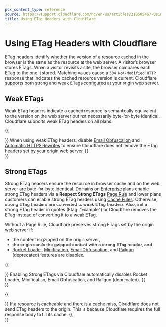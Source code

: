 ```yaml
---
pcx_content_type: reference
source: https://support.cloudflare.com/hc/en-us/articles/218505467-Using-ETag-Headers-with-Cloudflare
title: Using ETag Headers with Cloudflare
---
```


# Using ETag Headers with Cloudflare

ETag headers identify whether the version of a resource cached in the browser is the same as the resource at the web server. A visitor’s browser stores ETags. When a visitor revisits a site, the browser compares each ETag to the one it stored. Matching values cause a `304 Not-Modified HTTP` response that indicates the cached resource version is current. Cloudflare supports both strong and weak ETags configured at your origin web server.

## Weak ETags

Weak ETag headers indicate a cached resource is semantically equivalent to the version on the web server but not necessarily byte-for-byte identical. Cloudflare supports weak ETag headers on all plans.

{{<Aside type="note">}}
When using weak ETag headers, disable [Email Obfuscation](/support/more-dashboard-apps/cloudflare-scrape-shield/what-is-email-address-obfuscation/) and [Automatic HTTPS Rewrites](/ssl/edge-certificates/additional-options/automatic-https-rewrites/) to ensure Cloudflare does not remove the ETag headers set by your origin web server.
{{</Aside>}}

## Strong ETags

Strong ETag headers ensure the resource in browser cache and on the web server are byte-for-byte identical. Domains on [Enterprise](https://www.cloudflare.com/pricing/) plans enable strong ETag headers via a **Respect Strong ETags** [Page Rule](/support/page-rules/understanding-and-configuring-cloudflare-page-rules-page-rules-tutorial/) and lower plans customers can enable strong ETag headers using [Cache Rules](/cache/how-to/cache-rules/). Otherwise, strong ETag headers are converted to weak ETag headers. Also, set a strong ETag header in quotes (Etag: "example") or Cloudflare removes the ETag instead of converting it to a weak ETag. 

Without a Page Rule, Cloudflare preserves strong ETags set by the origin web server if:

-   the content is gzipped on the origin server,
-   the origin sends the gzipped content with a strong ETag header, and
-   [Rocket Loader](/speed/optimization/content/rocket-loader/), [Minification](/support/speed/optimization-file-size/using-cloudflare-auto-minify/), [Email Obfuscation](/support/more-dashboard-apps/cloudflare-scrape-shield/what-is-email-address-obfuscation/), and [Railgun](/railgun/) (deprecated) features are disabled.

{{<Aside type="note">}}
Enabling Strong ETags via Cloudflare automatically disables Rocket Loader, Minification, Email Obfuscation, and Railgun (deprecated).
{{</Aside>}}

{{<Aside type="note">}}
If a resource is cacheable and there is a cache miss, Cloudflare does not send ETag headers to the origin. This is because Cloudflare requires the full response body to fill its cache.
{{</Aside>}}